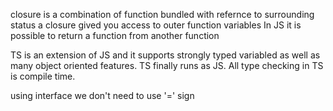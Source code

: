 closure is a combination of function bundled with refernce to surrounding status
a closure gived you access to outer function variables
In JS it is possible to return a function from another function

TS is an extension of JS and it supports strongly typed variabled as well as many object oriented features.
TS finally runs as JS. All type checking in TS is compile time. 

using interface we don't need to use '=' sign
